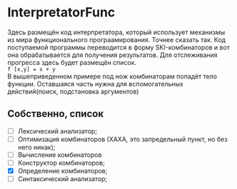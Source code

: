# InterpretatorFunc
Здесь размещён код интерпретатора, который использует механизмы из мира функционального програамирования. Точнее сказать так. Код поступаемой программы переводится в форму SKI-комбинаторов и вот она обрабатывается для получения результатов. Для отслеживания прогресса здесь будет размещён список.
<br>`f [x,y] = x + y`</br>
В вышеприведенном примере под нож комбинаторам попадёт тело функции. Оставшаяся часть нужна для вспомогательных действий(поиск, подстановка аргументов)
## Собственно, список
- [ ] Лексический анализатор;
- [ ] Оптимизация комбинаторов (ХАХА, это запредельный пункт, но без него никак);
- [ ] Вычисление комбинаторов
- [ ] Конструктор комбинаторов;
- [x] Определение комбинаторов;
- [ ] Синтаксический анализатор;
